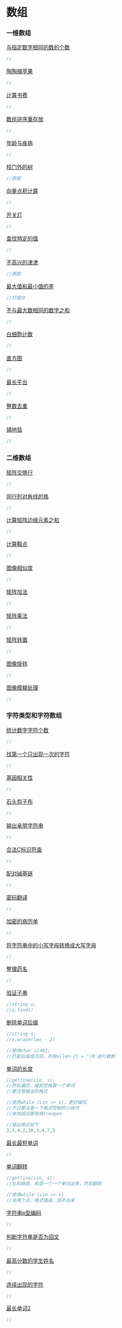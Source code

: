 # 数组

### 一维数组

[与指定数字相同的数的个数](http://ybt.ssoier.cn:8088/problem_show.php?pid=1102)

```cpp
//
```

[陶陶摘苹果](http://ybt.ssoier.cn:8088/problem_show.php?pid=1103)

```cpp
//
```

[计算书费](http://ybt.ssoier.cn:8088/problem_show.php?pid=1104)

```cpp
//
```

[数组逆序重存放](http://ybt.ssoier.cn:8088/problem_show.php?pid=1105)

```cpp
//
```

[年龄与疾病](http://ybt.ssoier.cn:8088/problem_show.php?pid=1106)

```cpp
//
```

[校门外的树](http://ybt.ssoier.cn:8088/problem_show.php?pid=1107)

```cpp
//原题
```

[ 向量点积计算](http://ybt.ssoier.cn:8088/problem_show.php?pid=1108)

```cpp
//
```

[ 开关灯](http://ybt.ssoier.cn:8088/problem_show.php?pid=1109)

```cpp
//
```

[查找特定的值](http://ybt.ssoier.cn:8088/problem_show.php?pid=1110)

```cpp
//
```

[不高兴的津津](http://ybt.ssoier.cn:8088/problem_show.php?pid=1111)

```cpp
//原题
```

[最大值和最小值的差](http://ybt.ssoier.cn:8088/problem_show.php?pid=1112)

```cpp
//打擂台
```

[ 不与最大数相同的数字之和](http://ybt.ssoier.cn:8088/problem_show.php?pid=1113)

```cpp
//
```

[白细胞计数](http://ybt.ssoier.cn:8088/problem_show.php?pid=1114)

```cpp
//
```

[直方图](http://ybt.ssoier.cn:8088/problem_show.php?pid=1115)

```cpp
//
```

[最长平台](http://ybt.ssoier.cn:8088/problem_show.php?pid=1116)

```cpp
//
```

[整数去重](http://ybt.ssoier.cn:8088/problem_show.php?pid=1117)

```cpp
//
```

[铺地毯](http://ybt.ssoier.cn:8088/problem_show.php?pid=1118)

```cpp
//
```



### 二维数组

[矩阵交换行](http://ybt.ssoier.cn:8088/problem_show.php?pid=1119)

```cpp
//
```

[同行列对角线的格](http://ybt.ssoier.cn:8088/problem_show.php?pid=1120)

```cpp
//
```

[ 计算矩阵边缘元素之和](http://ybt.ssoier.cn:8088/problem_show.php?pid=1121)

```cpp
//
```

[计算鞍点](http://ybt.ssoier.cn:8088/problem_show.php?pid=1122)

```cpp
//
```

[图像相似度](http://ybt.ssoier.cn:8088/problem_show.php?pid=1123)

```cpp
//
```

[矩阵加法](http://ybt.ssoier.cn:8088/problem_show.php?pid=1124)

```cpp
//
```

[矩阵乘法](http://ybt.ssoier.cn:8088/problem_show.php?pid=1125)

```cpp
//
```

[矩阵转置](http://ybt.ssoier.cn:8088/problem_show.php?pid=1126)

```cpp
//
```

[图像旋转](http://ybt.ssoier.cn:8088/problem_show.php?pid=1127)

```cpp
//
```

[图像模糊处理](http://ybt.ssoier.cn:8088/problem_show.php?pid=1128)

```cpp
//
```



### 字符类型和字符数组

[统计数字字符个数](http://ybt.ssoier.cn:8088/problem_show.php?pid=1129)

```cpp
//
```

[ 找第一个只出现一次的字符](http://ybt.ssoier.cn:8088/problem_show.php?pid=1130)

```cpp
//
```

[基因相关性](http://ybt.ssoier.cn:8088/problem_show.php?pid=1131)

```cpp
//
```

[石头剪子布](http://ybt.ssoier.cn:8088/problem_show.php?pid=1132)

```cpp
//
```

[输出亲朋字符串](http://ybt.ssoier.cn:8088/problem_show.php?pid=1133)

```cpp
//
```

[合法C标识符查](http://ybt.ssoier.cn:8088/problem_show.php?pid=1134)

```cpp
//
```

[配对碱基链](http://ybt.ssoier.cn:8088/problem_show.php?pid=1135)

```cpp
//
```

[密码翻译](http://ybt.ssoier.cn:8088/problem_show.php?pid=1136)

```cpp
//
```

[加密的病历单](http://ybt.ssoier.cn:8088/problem_show.php?pid=1137)

```cpp
//
```

[将字符串中的小写字母转换成大写字母](http://ybt.ssoier.cn:8088/problem_show.php?pid=1138)

```cpp
//
```

[整理药名](http://ybt.ssoier.cn:8088/problem_show.php?pid=1139)

```cpp
//
```

[验证子串](http://ybt.ssoier.cn:8088/problem_show.php?pid=1140)

```cpp
//string s;
//s.find()
```

[ 删除单词后缀](http://ybt.ssoier.cn:8088/problem_show.php?pid=1141)

```cpp
//string s;
//s.erase(len - 2)

//使用char s[40];
//匹配后缀成功后，利用s[len-2] = '\0'进行截断
```

[单词的长度](http://ybt.ssoier.cn:8088/problem_show.php?pid=1142)

```cpp
//getline(cin, s);
//然后遍历，碰到空格算一个单词
//要注意输出的格式

//使用while (cin >> s)，更好编写
//不过要注意一下格式控制的小技巧
//本地调试要使用freopen

//输出格式如下
3,3,4,2,10,3,4,7,5
```

[最长最短单词](http://ybt.ssoier.cn:8088/problem_show.php?pid=1143)

```cpp
//
```

[单词翻转](http://ybt.ssoier.cn:8088/problem_show.php?pid=1144)

```cpp
//getline(cin, s);
//比较麻烦，构造一个一个单词出来，然后翻转

//使用while (cin >> s)
//会两个点，格式错误，调不出来
```

[字符串p型编码](http://ybt.ssoier.cn:8088/problem_show.php?pid=1145)

```cpp
//
```

[判断字符串是否为回文](http://ybt.ssoier.cn:8088/problem_show.php?pid=1146)

```cpp
//
```

[最高分数的学生姓名](http://ybt.ssoier.cn:8088/problem_show.php?pid=1147)

```cpp
//
```

[连续出现的字符](http://ybt.ssoier.cn:8088/problem_show.php?pid=1148)

```cpp
//
```

[最长单词2](http://ybt.ssoier.cn:8088/problem_show.php?pid=1149)

```cpp
//
```

